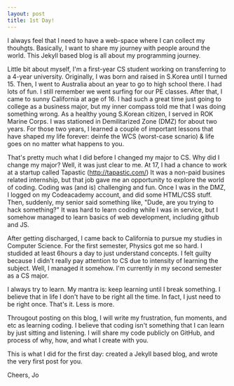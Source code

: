 ```yaml
---
layout: post
title: 1st Day!
---
```


I always feel that I need to have a web-space where I can collect my thouhgts. Basically, I want to share my journey with people around the world. This Jekyll based blog is all about my programming journey. 

Little bit about myself, I'm a first-year CS student working on transferring to a 4-year university. Originally, I was born and raised in S.Korea until I turned 15. Then, I went to Australia about an year to go to high school there. I had lots of fun. I still remember we went surfing for our PE classes. After that, I came to sunny California at age of 16. I had such a great time just going to college as a business major, but my inner compass told me that I was doing something wrong. As a healthy young S.Korean citizen, I served in ROK Marine Corps. I was stationed in Demilitarized Zone (DMZ) for about two years. For those two years, I learned a couple of important lessons that have shaped my life forever: deinfe the WCS (worst-case scnario) & life goes on no matter what happens to you. 

That's pretty much what I did before I changed my major to CS. Why did I change my major? Well, it was just clear to me. At 17, I had a chance to work at a startup called Tapastic (http://tapastic.com/) It was a non-paid busines related internship, but that job gave me an opportunity to explore the world of coding. Coding was (and is) challenging and fun. Once I was in the DMZ, I logged on my Codeacademy account, and did some HTML/CSS stuff. Then, suddenly, my senior said something like, "Dude, are you trying to hack something?" It was hard to learn coding while I was in service, but I somehow managed to learn basics of web development, including github and JS. 

After getting discharged, I came back to California to pursue my studies in Computer Science. For the first semester, Physics got me so hard. I studided at least 6hours a day to just understand concepts. I felt guilty because I didn't really pay attention to CS due to intensity of learning the subject. Well, I managed it somehow. I'm currently in my second semester as a CS major. 

I always try to learn. My mantra is: keep learning until I break something. I believe that in life I don't have to be right all the time. In fact, I just need to be right once. That's it. Less is more. 

Througout posting on this blog, I will write my frustration, fun moments, and etc as learning coding. I believe that coding isn't something that I can learn by just sitting and listening. I will share my code publicly on GitHub, and process of why, how, and what I create with you. 

This is what I did for the first day: created a Jekyll based blog, and wrote the very first post for you. 

Cheers,
Jo

